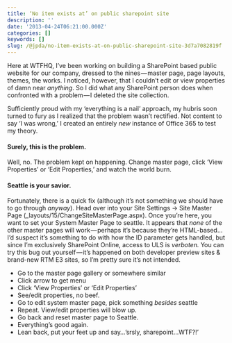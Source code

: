 ```yaml
---
title: ‘No item exists at’ on public sharepoint site
description: ''
date: '2013-04-24T06:21:00.000Z'
categories: []
keywords: []
slug: /@jpda/no-item-exists-at-on-public-sharepoint-site-3d7a7082819f
---
```


Here at WTFHQ, I’ve been working on building a SharePoint based public website for our company, dressed to the nines — master page, page layouts, themes, the works. I noticed, however, that I couldn’t edit or view properties of damn near _anything_. So I did what any SharePoint person does when confronted with a ​problem — I deleted the site collection.

Sufficiently proud with my ‘everything is a nail’ approach, my hubris soon turned to fury as I realized that the problem wasn’t rectified. Not content to say ‘I was wrong,’ I created an entirely _new_ instance of Office 365 to test my theory.

#### Surely, this is the problem.

Well, no. The problem kept on happening. Change master page, click ‘View Properties’ or ‘Edit Properties,’ and watch the world burn.

#### Seattle is your savior.

Fortunately, there is a quick fix (although it’s not something we should have to go through _anyway_). Head over into your Site Settings → Site Master Page (\_layouts/15/ChangeSiteMasterPage.aspx). Once you’re here, you want to set your System Master Page to seattle. It appears that _none_ of the other master pages will work — perhaps it’s because they’re HTML-based…I’d suspect it’s something to do with how the ID parameter gets handled, but since I’m exclusively SharePoint Online, access to ULS is _verboten._ You can try this bug out yourself — it’s happened on both developer preview sites & brand-new RTM E3 sites, so I’m pretty sure it’s not intended.

*   Go to the master page gallery or somewhere similar
*   Click arrow to get menu
*   Click ‘View Properties’ or ‘Edit Properties’
*   See/edit properties, no beef.
*   Go to edit system master page, pick something _besides_ seattle
*   Repeat. View/edit properties will blow up.
*   Go back and reset master page to Seattle.
*   Everything’s good again.
*   Lean back, put your feet up and say…’srsly, sharepoint…WTF?!’